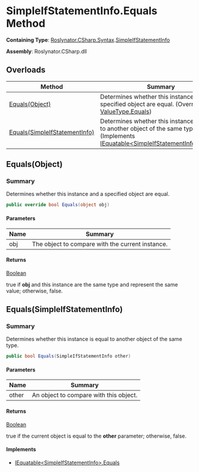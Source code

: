 # SimpleIfStatementInfo\.Equals Method

**Containing Type**: [Roslynator.CSharp.Syntax](../../README.md)\.[SimpleIfStatementInfo](../README.md)

**Assembly**: Roslynator\.CSharp\.dll

## Overloads

| Method | Summary |
| ------ | ------- |
| [Equals(Object)](#Roslynator_CSharp_Syntax_SimpleIfStatementInfo_Equals_System_Object_) | Determines whether this instance and a specified object are equal\. \(Overrides [ValueType.Equals](https://docs.microsoft.com/en-us/dotnet/api/system.valuetype.equals)\) |
| [Equals(SimpleIfStatementInfo)](#Roslynator_CSharp_Syntax_SimpleIfStatementInfo_Equals_Roslynator_CSharp_Syntax_SimpleIfStatementInfo_) | Determines whether this instance is equal to another object of the same type\. \(Implements [IEquatable\<SimpleIfStatementInfo>.Equals](https://docs.microsoft.com/en-us/dotnet/api/system.iequatable-1.equals)\) |

## Equals\(Object\)<a name="Roslynator_CSharp_Syntax_SimpleIfStatementInfo_Equals_System_Object_"></a>

### Summary

Determines whether this instance and a specified object are equal\.

```csharp
public override bool Equals(object obj)
```

#### Parameters

| Name | Summary |
| ---- | ------- |
| obj | The object to compare with the current instance\.  |

#### Returns

[Boolean](https://docs.microsoft.com/en-us/dotnet/api/system.boolean)

true if **obj** and this instance are the same type and represent the same value; otherwise, false\. 

## Equals\(SimpleIfStatementInfo\)<a name="Roslynator_CSharp_Syntax_SimpleIfStatementInfo_Equals_Roslynator_CSharp_Syntax_SimpleIfStatementInfo_"></a>

### Summary

Determines whether this instance is equal to another object of the same type\.

```csharp
public bool Equals(SimpleIfStatementInfo other)
```

#### Parameters

| Name | Summary |
| ---- | ------- |
| other | An object to compare with this object\. |

#### Returns

[Boolean](https://docs.microsoft.com/en-us/dotnet/api/system.boolean)

true if the current object is equal to the **other** parameter; otherwise, false\.

#### Implements

* [IEquatable\<SimpleIfStatementInfo>.Equals](https://docs.microsoft.com/en-us/dotnet/api/system.iequatable-1.equals)
